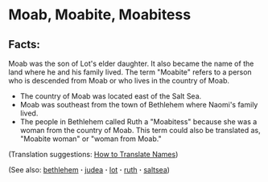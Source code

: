# Moab, Moabite, Moabitess #

## Facts: ##

Moab was the son of Lot's elder daughter. It also became the name of the land where he and his family lived. The term "Moabite" refers to a person who is descended from Moab or who lives in the country of Moab.

* The country of Moab was located east of the Salt Sea.
* Moab was southeast from the town of Bethlehem where Naomi's family lived.
* The people in Bethlehem called Ruth a "Moabitess" because she was a woman from the country of Moab. This term could also be translated as, "Moabite woman" or "woman from Moab."

(Translation suggestions: [How to Translate Names](https://git.door43.org/Door43/en-ta-translate-vol1/src/master/content/translate_names.md))

(See also: [bethlehem](../other/bethlehem.md) **·** [judea](../other/judea.md) **·** [lot](../other/lot.md) **·** [ruth](../other/ruth.md) **·** [saltsea](../other/saltsea.md))

